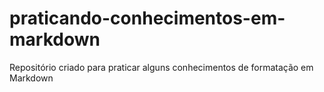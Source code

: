 # praticando-conhecimentos-em-markdown
Repositório criado para praticar alguns conhecimentos de formatação em Markdown
